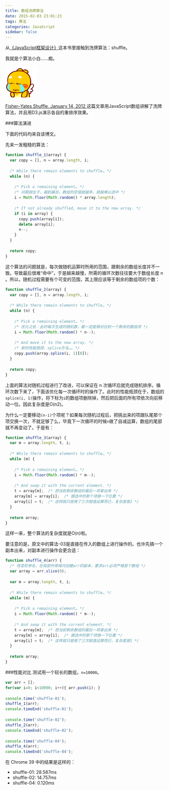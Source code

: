 ```yaml
---
title: 数组洗牌算法
date: 2015-02-03 23:01:23
tags: 算法
categories: JavaScript
sidebar: false
---
```

从<a href="http://book.douban.com/subject/25858070/" target="_blank">《JavaScript框架设计》</a>这本书里接触到洗牌算法：shuffle。

我就是个算法小白……痴。

<img src="/images/2015/01/QQimg201501.gif">

<a href="http://bost.ocks.org/mike/shuffle/" target="_blank">Fisher–Yates Shuffle, January 14, 2012 </a> 这篇文章用JavaScript数组讲解了洗牌算法，并且用D3.js演示各自的重排序效果。

<!-- more -->

###算法演进

下面的代码均来自该博文。

先来一发粗糙的算法：

```javascript 低效算法-01
function shuffle_1(array) {
  var copy = [], n = array.length, i;

  /* While there remain elements to shuffle… */
  while (n) {

    /* Pick a remaining element… */
    /* 问题就在于，越到最后，数组的空值就越多，就越难以选中 */
    i = Math.floor(Math.random() * array.length);

    /* If not already shuffled, move it to the new array. */
    if (i in array) {
      copy.push(array[i]);
      delete array[i];
      n--;
    }
  }

  return copy;
}
```

这个算法的问题就是，每次做随机运算时所用的范围，跟剩余的数组长度并不一致。导致最后很难“命中”，于是越来越慢，所需的循环次数往往要大于数组长度 n 。所以，随机过程需要有个可变的范围，其上限应该等于剩余的数组项的个数：

```javascript 改进的算法-02
function shuffle_2(array) {
  var copy = [], n = array.length, i;

  /* While there remain elements to shuffle… */
  while (n) {

    /* Pick a remaining element… */
    /* 优化之处：此时每次生成的随机数，都一定能够对应到一个剩余的数组项 */
    i = Math.floor(Math.random() * n--);

    /* And move it to the new array. */
    /* 新的性能瓶颈，splice方法…… */
    copy.push(array.splice(i, 1)[0]);
  }

  return copy;
}
```

上面的算法对随机过程进行了改进，可以保证在 n 次循环后就完成随机排序。循环次数下来了，下面该优化每一次循环时的操作了。此时的性能瓶颈在于，数组的`splice(i, 1)`操作，将下标为`i`的数组项删除掉，然后把后面的所有项依次向前移动一位。因此复杂度是O(n2)。

为什么一定要移动`(n-i)`个项呢？如果每次随机过程后，把挑出来的项跟队尾那个项交换一次，不就足够了么，毕竟下一次循环的时候`n`做了自减运算，数组的尾部就不再变动了。于是有：

```javascript 改进的算法-03
function shuffle_3(array) {
  var m = array.length, t, i;

  /* While there remain elements to shuffle… */
  while (m) {

    /* Pick a remaining element… */
    i = Math.floor(Math.random() * m--);

    /* And swap it with the current element. */
    t = array[m];  /* 把当前剩余数组的最后一项拿出来 */
    array[m] = array[i];  /* 跟选中的那个项换一下位置 */
    array[i] = t;  /* 这样就只是做了三次赋值运算而已，复杂度是1 */
  }

  return array;
}
```

这样一来，整个算法的复杂度就是O(n)啦。

要注意的是，原文中的算法-03是直接在传入的数组上进行操作的。也许先搞一个副本出来，对副本进行操作会更合适：

```javascript 改进的算法-04
function shuffle_4(arr) {
  /* 改变形参名，在局部作用域内创建arr的副本，要求arr必须严格是个数组 */
  var array = arr.slice(0);

  var m = array.length, t, i;

  /* While there remain elements to shuffle… */
  while (m) {

    /* Pick a remaining element… */
    i = Math.floor(Math.random() * m--);

    /* And swap it with the current element. */
    t = array[m];  /* 把当前剩余数组的最后一项拿出来 */
    array[m] = array[i];  /* 跟选中的那个项换一下位置 */
    array[i] = t;  /* 这样就只是做了三次赋值运算而已，复杂度是1 */
  }

  return array;
}
```

###性能对比
测试用一个较长的数组，`n=10000`。

```javascript
var arr = [];
for(var i=0; i<10000; i++){ arr.push(i); }

console.time('shuffle-01');
shuffle_1(arr);
console.timeEnd('shuffle-01');

console.time('shuffle-02');
shuffle_2(arr);
console.timeEnd('shuffle-02');

console.time('shuffle-04');
shuffle_4(arr);
console.timeEnd('shuffle-04');

```

在 Chrome 39 中的结果是这样的：

+ shuffle-01: 28.587ms
+ shuffle-02: 14.757ms
+ shuffle-04: 0.120ms